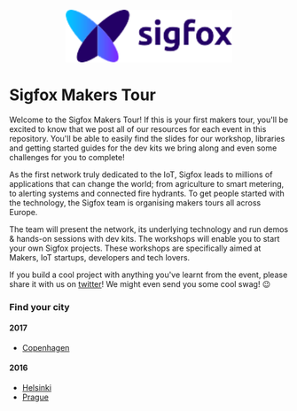 <p align="center"><img src ="./sigfox.png" width="300"></p>

# Sigfox Makers Tour
Welcome to the Sigfox Makers Tour! If this is your first makers tour, you'll be excited to know that we post all of our resources for each event in this repository. You'll be able to easily find the slides for our workshop, libraries and getting started guides for the dev kits we bring along and even some challenges for you to complete!

As the first network truly dedicated to the IoT, Sigfox leads to millions of applications that can change the world; from agriculture to smart metering, to alerting systems and connected fire hydrants. To get people started with the technology, the Sigfox team is organising makers tours all across Europe.

The team will present the network, its underlying technology and run demos & hands-on sessions with dev kits. The workshops will enable you to start your own Sigfox projects. These workshops are specifically aimed at Makers, IoT startups, developers and tech lovers.

If you build a cool project with anything you've learnt from the event, please share it with us on [twitter](https://twitter.com/sigfox)! We might even send you some cool swag! 😉

### Find your city
#### 2017
* [Copenhagen](./city/copenhagen.md)

#### 2016
* [Helsinki](./city/helsinki.md)
* [Prague](./city/prague.md)
